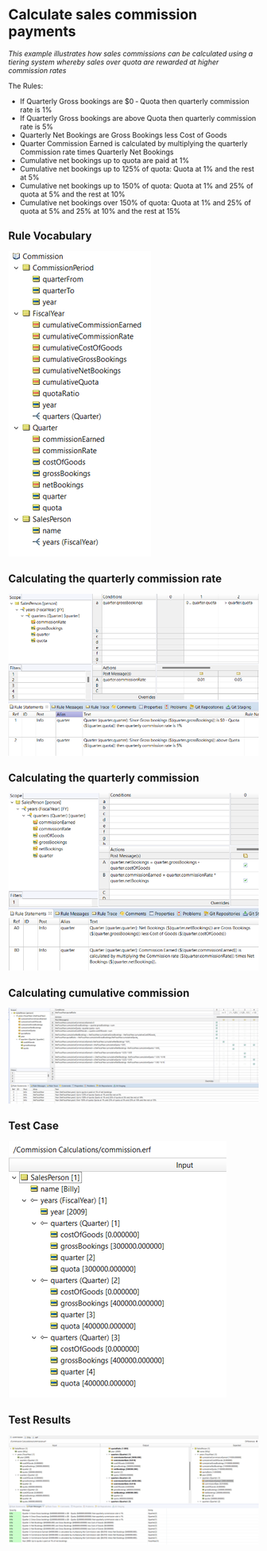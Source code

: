 # Calculate sales commission payments

_This example illustrates how sales commissions can be calculated using a tiering system whereby sales over quota are rewarded at higher commission rates_

The Rules:

* If Quarterly Gross bookings are $0 ‐ Quota then quarterly commission rate is 1%
* If Quarterly Gross bookings are above Quota then quarterly commission rate is 5%
* Quarterly Net Bookings are Gross Bookings less Cost of Goods
* Quarter Commission Earned is calculated by multiplying the quarterly Commission rate times Quarterly Net Bookings
* Cumulative net bookings up to quota are paid at 1%
* Cumulative net bookings up to 125% of quota: Quota at 1% and the rest at 5%
* Cumulative net bookings up to 150% of quota: Quota at 1% and 25% of quota at 5% and the rest at 10% 
* Cumulative net bookings over 150% of quota: Quota at 1% and 25% of quota at 5% and 25% at 10% and the rest at 15%

## Rule Vocabulary

![](images/commission_sshot-40.png)

## Calculating the quarterly commission rate

![](images/commission_sshot-41.png)

## Calculating the quarterly commission

![](images/commission_sshot-42.png)

## Calculating cumulative commission

![](images/commission_sshot-43.png)

## Test Case

![](images/commission_sshot-45.png)

## Test Results

![](images/commission_sshot-47.png)